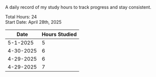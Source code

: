A daily record of my study hours to track progress and stay consistent.

Total Hours: 24  
Start Date: April 28th, 2025

| **Date**  | **Hours Studied** |
| --------- | ----------------- |
| 5-1-2025  | 5                 |
| 4-30-2025 | 6                 |
| 4-29-2025 | 6                 |
| 4-29-2025 | 7                 |


